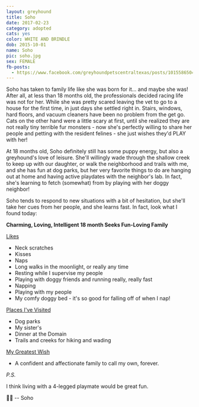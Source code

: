 ```yaml
---
layout: greyhound
title: Soho
date: 2017-02-23
category: adopted
cats: yes
color: WHITE AND BRINDLE
dob: 2015-10-01
name: Soho
pic: soho.jpg
sex: FEMALE
fb-posts:
  - https://www.facebook.com/greyhoundpetscentraltexas/posts/10155865045988572:0
---
```


Soho has taken to family life like she was born for it... and maybe she was! After all, at less than 18 months old, the professionals decided racing life was not for her. While she was pretty scared leaving the vet to go to a house for the first time, in just days she settled right in. Stairs, windows, hard floors, and vacuum cleaners have been no problem from the get go. Cats on the other hand were a little scary at first, until she realized they are not really tiny terrible fur monsters - now she's perfectly willing to share her people and petting with the resident felines - she just wishes they'd PLAY with her!

At 18 months old, Soho definitely still has some puppy energy, but also a greyhound's love of leisure. She'll willingly wade through the shallow creek to keep up with our daughter, or walk the neighborhood and trails with me, and she has fun at dog parks, but her very favorite things to do are hanging out at home and having active playdates with the neighbor's lab. In fact, she's learning to fetch (somewhat) from by playing with her doggy neighbor!

Soho tends to respond to new situations with a bit of hesitation, but she'll take her cues from her people, and she learns fast. In fact, look what I found today:

**Charming, Loving, Intelligent 18 month Seeks Fun-Loving Family**

<u>Likes</u>

- Neck scratches
- Kisses
- Naps
- Long walks in the moonlight, or really any time
- Resting while I supervise my people
- Playing with doggy friends and running really, really fast
- Napping
- Playing with my people
- My comfy doggy bed - it's so good for falling off of when I nap!

<u>Places I've Visited</u>

- Dog parks
- My sister's
- Dinner at the Domain
- Trails and creeks for hiking and wading

<u>My Greatest Wish</u>

- A confident and affectionate family to call my own, forever.

_P.S._

I think living with a 4-legged playmate would be great fun.

🐾💟 -- Soho
